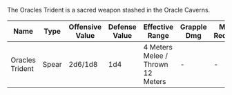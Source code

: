 The Oracles Trident is a sacred weapon stashed in the Oracle Caverns.

| Name            | Type  | Offensive Value | Defense Value | Effective Range                   | Grapple Dmg | Might Required |
| --------------- | ----- | --------------- | ------------- | --------------------------------- | ----------- | -------------- |
| Oracles Trident | Spear | 2d6/1d8         | 1d4           | 4 Meters Melee / Thrown 12 Meters | -           | -              | 


